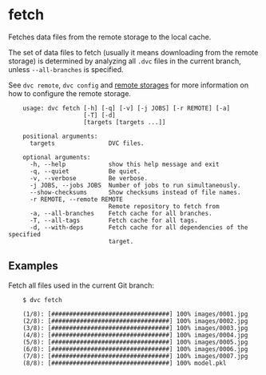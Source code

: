 # fetch

Fetches data files from the remote storage to the local cache.

The set of data files to fetch (usually it means downloading from the remote
storage) is determined by analyzing all `.dvc` files in the current branch,
unless `--all-branches` is specified.

See `dvc remote`, `dvc config` and 
[remote storages](https://dvc.org/doc/get-started/configure)
for more information on how to configure the remote storage.

```usage
    usage: dvc fetch [-h] [-q] [-v] [-j JOBS] [-r REMOTE] [-a]
                     [-T] [-d]
                     [targets [targets ...]]

    positional arguments:
      targets               DVC files.

    optional arguments:
      -h, --help            show this help message and exit
      -q, --quiet           Be quiet.
      -v, --verbose         Be verbose.
      -j JOBS, --jobs JOBS  Number of jobs to run simultaneously.
      --show-checksums      Show checksums instead of file names.
      -r REMOTE, --remote REMOTE
                            Remote repository to fetch from
      -a, --all-branches    Fetch cache for all branches.
      -T, --all-tags        Fetch cache for all tags.
      -d, --with-deps       Fetch cache for all dependencies of the specified
                            target.
```

## Examples

Fetch all files used in the current Git branch:

```dvc
    $ dvc fetch

    (1/8): [#################################] 100% images/0001.jpg
    (2/8): [#################################] 100% images/0002.jpg
    (3/8): [#################################] 100% images/0003.jpg
    (4/8): [#################################] 100% images/0004.jpg
    (5/8): [#################################] 100% images/0005.jpg
    (6/8): [#################################] 100% images/0006.jpg
    (7/8): [#################################] 100% images/0007.jpg
    (8/8): [#################################] 100% model.pkl
```

